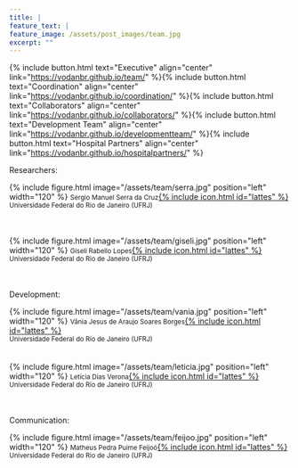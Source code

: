 ```yaml
---
title: |  
feature_text: |
feature_image: /assets/post_images/team.jpg
excerpt: ""
---
```


{% include button.html text="Executive" align="center" link="https://vodanbr.github.io/team/" %}{% include button.html text="Coordination" align="center" link="https://vodanbr.github.io/coordination/" %}{% include button.html text="Collaborators" align="center" link="https://vodanbr.github.io/collaborators/" %}{% include button.html text="Development Team" align="center" link="https://vodanbr.github.io/developmentteam/" %}{% include button.html text="Hospital Partners" align="center" link="https://vodanbr.github.io/hospitalpartners/" %}

Researchers:

{% include figure.html image="/assets/team/serra.jpg" position="left" width="120" %}
<small>Sergio Manuel Serra da Cruz</small>[{% include icon.html id="lattes" %}](http://lattes.cnpq.br/7618571401128973)<br/>
<small>Universidade Federal do Rio de Janeiro (UFRJ)</small><br/>
<br/>
<br/>

{% include figure.html image="/assets/team/giseli.jpg" position="left" width="120" %}
<small>Giseli Rabello Lopes</small>[{% include icon.html id="lattes" %}](http://lattes.cnpq.br/9439416101626260)<br/>
<small>Universidade Federal do Rio de Janeiro (UFRJ)</small><br/>
<br/>
<br/>

Development:

{% include figure.html image="/assets/team/vania.jpg" position="left" width="120" %}
<small>Vânia Jesus de Araujo Soares Borges</small>[{% include icon.html id="lattes" %}](http://lattes.cnpq.br/1299486079970847)<br/>
<small>Universidade Federal do Rio de Janeiro (UFRJ)</small><br/>
<br/>
<br/>
{% include figure.html image="/assets/team/leticia.jpg" position="left" width="120" %}
<small>Letícia Dias Verona</small>[{% include icon.html id="lattes" %}](http://lattes.cnpq.br/2165808131875029)<br/>
<small>Universidade Federal do Rio de Janeiro (UFRJ)</small><br/>
<br/>
<br/>

Communication:

{% include figure.html image="/assets/team/feijoo.jpg" position="left" width="120" %}
<small>Matheus Pedra Puime Feijoó</small>[{% include icon.html id="lattes" %}](http://lattes.cnpq.br/3719962363173635)<br/>
<small>Universidade Federal do Rio de Janeiro (UFRJ)</small><br/>
<br/>
<br/>
